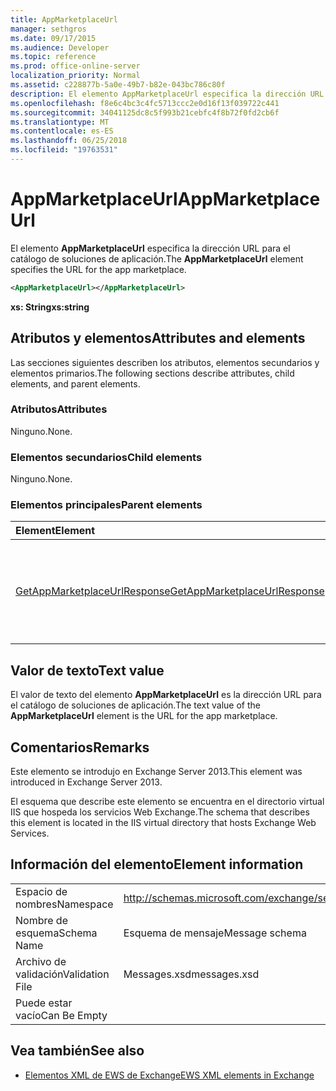 ```yaml
---
title: AppMarketplaceUrl
manager: sethgros
ms.date: 09/17/2015
ms.audience: Developer
ms.topic: reference
ms.prod: office-online-server
localization_priority: Normal
ms.assetid: c228877b-5a0e-49b7-b82e-043bc786c80f
description: El elemento AppMarketplaceUrl especifica la dirección URL para el catálogo de soluciones de aplicación.
ms.openlocfilehash: f8e6c4bc3c4fc5713ccc2e0d16f13f039722c441
ms.sourcegitcommit: 34041125dc8c5f993b21cebfc4f8b72f0fd2cb6f
ms.translationtype: MT
ms.contentlocale: es-ES
ms.lasthandoff: 06/25/2018
ms.locfileid: "19763531"
---
```

# <a name="appmarketplaceurl"></a><span data-ttu-id="a68cc-103">AppMarketplaceUrl</span><span class="sxs-lookup"><span data-stu-id="a68cc-103">AppMarketplaceUrl</span></span>

<span data-ttu-id="a68cc-104">El elemento **AppMarketplaceUrl** especifica la dirección URL para el catálogo de soluciones de aplicación.</span><span class="sxs-lookup"><span data-stu-id="a68cc-104">The **AppMarketplaceUrl** element specifies the URL for the app marketplace.</span></span> 
  
```XML
<AppMarketplaceUrl></AppMarketplaceUrl>
```

 <span data-ttu-id="a68cc-105">**xs: String**</span><span class="sxs-lookup"><span data-stu-id="a68cc-105">**xs:string**</span></span>
## <a name="attributes-and-elements"></a><span data-ttu-id="a68cc-106">Atributos y elementos</span><span class="sxs-lookup"><span data-stu-id="a68cc-106">Attributes and elements</span></span>

<span data-ttu-id="a68cc-107">Las secciones siguientes describen los atributos, elementos secundarios y elementos primarios.</span><span class="sxs-lookup"><span data-stu-id="a68cc-107">The following sections describe attributes, child elements, and parent elements.</span></span>
  
### <a name="attributes"></a><span data-ttu-id="a68cc-108">Atributos</span><span class="sxs-lookup"><span data-stu-id="a68cc-108">Attributes</span></span>

<span data-ttu-id="a68cc-109">Ninguno.</span><span class="sxs-lookup"><span data-stu-id="a68cc-109">None.</span></span>
  
### <a name="child-elements"></a><span data-ttu-id="a68cc-110">Elementos secundarios</span><span class="sxs-lookup"><span data-stu-id="a68cc-110">Child elements</span></span>

<span data-ttu-id="a68cc-111">Ninguno.</span><span class="sxs-lookup"><span data-stu-id="a68cc-111">None.</span></span>
  
### <a name="parent-elements"></a><span data-ttu-id="a68cc-112">Elementos principales</span><span class="sxs-lookup"><span data-stu-id="a68cc-112">Parent elements</span></span>

|<span data-ttu-id="a68cc-113">**Element**</span><span class="sxs-lookup"><span data-stu-id="a68cc-113">**Element**</span></span>|<span data-ttu-id="a68cc-114">**Descripción**</span><span class="sxs-lookup"><span data-stu-id="a68cc-114">**Description**</span></span>|
|:-----|:-----|
|[<span data-ttu-id="a68cc-115">GetAppMarketplaceUrlResponse</span><span class="sxs-lookup"><span data-stu-id="a68cc-115">GetAppMarketplaceUrlResponse</span></span>](getappmarketplaceurlresponse.md) <br/> |<span data-ttu-id="a68cc-116">Especifica el mensaje de respuesta de una solicitud de **GetAppMarketplaceUrl** .</span><span class="sxs-lookup"><span data-stu-id="a68cc-116">Specifies the response message for a **GetAppMarketplaceUrl** request.</span></span>  <br/> |
   
## <a name="text-value"></a><span data-ttu-id="a68cc-117">Valor de texto</span><span class="sxs-lookup"><span data-stu-id="a68cc-117">Text value</span></span>

<span data-ttu-id="a68cc-118">El valor de texto del elemento **AppMarketplaceUrl** es la dirección URL para el catálogo de soluciones de aplicación.</span><span class="sxs-lookup"><span data-stu-id="a68cc-118">The text value of the **AppMarketplaceUrl** element is the URL for the app marketplace.</span></span> 
  
## <a name="remarks"></a><span data-ttu-id="a68cc-119">Comentarios</span><span class="sxs-lookup"><span data-stu-id="a68cc-119">Remarks</span></span>

<span data-ttu-id="a68cc-120">Este elemento se introdujo en Exchange Server 2013.</span><span class="sxs-lookup"><span data-stu-id="a68cc-120">This element was introduced in Exchange Server 2013.</span></span>
  
<span data-ttu-id="a68cc-121">El esquema que describe este elemento se encuentra en el directorio virtual IIS que hospeda los servicios Web Exchange.</span><span class="sxs-lookup"><span data-stu-id="a68cc-121">The schema that describes this element is located in the IIS virtual directory that hosts Exchange Web Services.</span></span>
  
## <a name="element-information"></a><span data-ttu-id="a68cc-122">Información del elemento</span><span class="sxs-lookup"><span data-stu-id="a68cc-122">Element information</span></span>

|||
|:-----|:-----|
|<span data-ttu-id="a68cc-123">Espacio de nombres</span><span class="sxs-lookup"><span data-stu-id="a68cc-123">Namespace</span></span>  <br/> |http://schemas.microsoft.com/exchange/services/2006/messages  <br/> |
|<span data-ttu-id="a68cc-124">Nombre de esquema</span><span class="sxs-lookup"><span data-stu-id="a68cc-124">Schema Name</span></span>  <br/> |<span data-ttu-id="a68cc-125">Esquema de mensaje</span><span class="sxs-lookup"><span data-stu-id="a68cc-125">Message schema</span></span>  <br/> |
|<span data-ttu-id="a68cc-126">Archivo de validación</span><span class="sxs-lookup"><span data-stu-id="a68cc-126">Validation File</span></span>  <br/> |<span data-ttu-id="a68cc-127">Messages.xsd</span><span class="sxs-lookup"><span data-stu-id="a68cc-127">messages.xsd</span></span>  <br/> |
|<span data-ttu-id="a68cc-128">Puede estar vacío</span><span class="sxs-lookup"><span data-stu-id="a68cc-128">Can Be Empty</span></span>  <br/> ||
   
## <a name="see-also"></a><span data-ttu-id="a68cc-129">Vea también</span><span class="sxs-lookup"><span data-stu-id="a68cc-129">See also</span></span>

- [<span data-ttu-id="a68cc-130">Elementos XML de EWS de Exchange</span><span class="sxs-lookup"><span data-stu-id="a68cc-130">EWS XML elements in Exchange</span></span>](ews-xml-elements-in-exchange.md)

